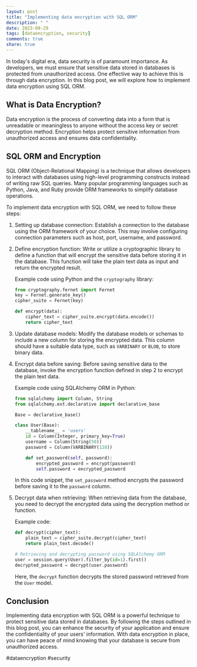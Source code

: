 ```yaml
---
layout: post
title: "Implementing data encryption with SQL ORM"
description: " "
date: 2023-09-29
tags: [dataencryption, security]
comments: true
share: true
---
```


In today's digital era, data security is of paramount importance. As developers, we must ensure that sensitive data stored in databases is protected from unauthorized access. One effective way to achieve this is through data encryption. In this blog post, we will explore how to implement data encryption using SQL ORM.

## What is Data Encryption?

Data encryption is the process of converting data into a form that is unreadable or meaningless to anyone without the access key or secret decryption method. Encryption helps protect sensitive information from unauthorized access and ensures data confidentiality.

## SQL ORM and Encryption

SQL ORM (Object-Relational Mapping) is a technique that allows developers to interact with databases using high-level programming constructs instead of writing raw SQL queries. Many popular programming languages such as Python, Java, and Ruby provide ORM frameworks to simplify database operations.

To implement data encryption with SQL ORM, we need to follow these steps:

1. Setting up database connection: Establish a connection to the database using the ORM framework of your choice. This may involve configuring connection parameters such as host, port, username, and password.

2. Define encryption function: Write or utilize a cryptographic library to define a function that will encrypt the sensitive data before storing it in the database. This function will take the plain text data as input and return the encrypted result.

   Example code using Python and the `cryptography` library:

   ```python
   from cryptography.fernet import Fernet
   key = Fernet.generate_key()
   cipher_suite = Fernet(key)

   def encrypt(data):
       cipher_text = cipher_suite.encrypt(data.encode())
       return cipher_text
   ```

3. Update database models: Modify the database models or schemas to include a new column for storing the encrypted data. This column should have a suitable data type, such as `VARBINARY` or `BLOB`, to store binary data.

4. Encrypt data before saving: Before saving sensitive data to the database, invoke the encryption function defined in step 2 to encrypt the plain text data.

   Example code using SQLAlchemy ORM in Python:

   ```python
   from sqlalchemy import Column, String
   from sqlalchemy.ext.declarative import declarative_base

   Base = declarative_base()

   class User(Base):
       __tablename__ = 'users'
       id = Column(Integer, primary_key=True)
       username = Column(String(50))
       password = Column(VARBINARY(128))

       def set_password(self, password):
           encrypted_password = encrypt(password)
           self.password = encrypted_password
   ```

   In this code snippet, the `set_password` method encrypts the password before saving it to the `password` column.

5. Decrypt data when retrieving: When retrieving data from the database, you need to decrypt the encrypted data using the decryption method or function.

   Example code:

   ```python
   def decrypt(cipher_text):
       plain_text = cipher_suite.decrypt(cipher_text)
       return plain_text.decode()

   # Retrieving and decrypting password using SQLAlchemy ORM
   user = session.query(User).filter_by(id=1).first()
   decrypted_password = decrypt(user.password)
   ```

   Here, the `decrypt` function decrypts the stored password retrieved from the `User` model.

## Conclusion

Implementing data encryption with SQL ORM is a powerful technique to protect sensitive data stored in databases. By following the steps outlined in this blog post, you can enhance the security of your application and ensure the confidentiality of your users' information. With data encryption in place, you can have peace of mind knowing that your database is secure from unauthorized access.

#dataencryption #security